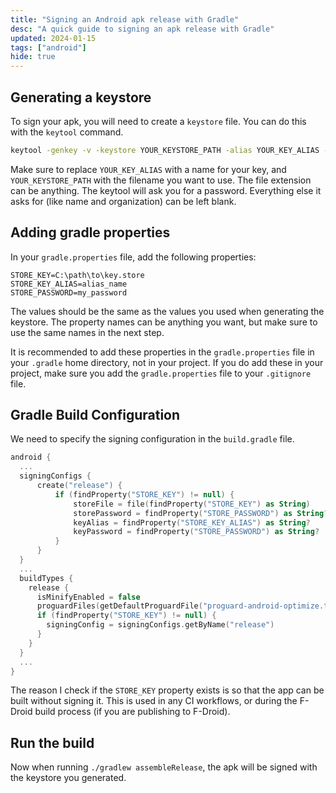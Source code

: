 ```yaml
---
title: "Signing an Android apk release with Gradle"
desc: "A quick guide to signing an apk release with Gradle"
updated: 2024-01-15
tags: ["android"]
hide: true
---
```


## Generating a keystore

To sign your apk, you will need to create a `keystore` file. You can do this with the `keytool` command. 

```bash
keytool -genkey -v -keystore YOUR_KEYSTORE_PATH -alias YOUR_KEY_ALIAS -keyalg RSA -keysize 2048 -validity 10000
```

Make sure to replace `YOUR_KEY_ALIAS` with a name for your key, and `YOUR_KEYSTORE_PATH` with the filename you want to use. The file extension can be anything. The keytool will ask you for a password. Everything else it asks for (like name and organization) can be left blank.

## Adding gradle properties

In your `gradle.properties` file, add the following properties:

```properties
STORE_KEY=C:\path\to\key.store
STORE_KEY_ALIAS=alias_name
STORE_PASSWORD=my_password
```

The values should be the same as the values you used when generating the keystore. The property names can be anything you want, but make sure to use the same names in the next step.

It is recommended to add these properties in the `gradle.properties` file in your `.gradle` home directory, not in your project. If you do add these in your project, make sure you add the `gradle.properties` file to your `.gitignore` file.

## Gradle Build Configuration

We need to specify the signing configuration in the `build.gradle` file.

```kotlin
android {
  ...
  signingConfigs {
      create("release") {
          if (findProperty("STORE_KEY") != null) {
              storeFile = file(findProperty("STORE_KEY") as String)
              storePassword = findProperty("STORE_PASSWORD") as String?
              keyAlias = findProperty("STORE_KEY_ALIAS") as String?
              keyPassword = findProperty("STORE_PASSWORD") as String?
          }
      }
  }
  ...
  buildTypes {
    release {
      isMinifyEnabled = false
      proguardFiles(getDefaultProguardFile("proguard-android-optimize.txt"), "proguard-rules.pro")
      if (findProperty("STORE_KEY") != null) {
        signingConfig = signingConfigs.getByName("release")
      }
    }
  }
  ...
}
```

The reason I check if the `STORE_KEY` property exists is so that the app can be built without signing it. This is used in any CI workflows, or during the F-Droid build process (if you are publishing to F-Droid).

## Run the build

Now when running `./gradlew assembleRelease`, the apk will be signed with the keystore you generated.
